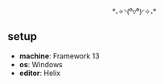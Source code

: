 <div align=center>
  
°˖✧◝(⁰▿⁰)◜✧˖°
  
</div>

## setup
- **machine**: Framework 13
- **os**: Windows
- **editor**: Helix

